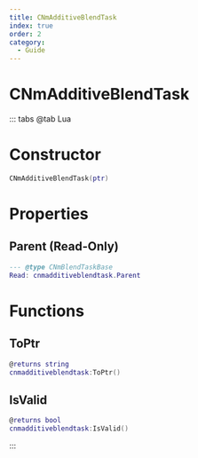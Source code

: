 ```yaml
---
title: CNmAdditiveBlendTask
index: true
order: 2
category:
  - Guide
---
```


# CNmAdditiveBlendTask

::: tabs
@tab Lua
# Constructor
```lua
CNmAdditiveBlendTask(ptr)
```
# Properties
## Parent (Read-Only)
```lua
--- @type CNmBlendTaskBase
Read: cnmadditiveblendtask.Parent
```
# Functions
## ToPtr
```lua
@returns string
cnmadditiveblendtask:ToPtr()
```
## IsValid
```lua
@returns bool
cnmadditiveblendtask:IsValid()
```

:::